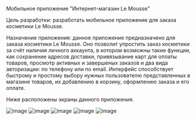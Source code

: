 Мобильное приложение "Интернет-магазин Le Mousse"

Цель разработки: разработать мобильное приложение для заказа косметики Le Mousse. 

Назначение приложения: данное приложение предназначено для заказа косметики Le Mousse. Оно позволит упростить заказ косметики за счёт наличия личного аккаунта, в котором возможны такие функции, как сохранение адресов доставки, привязывание карт для оплаты товаров, просмотр активных и завершеных заказов и два вида авторизации: по телефону или по email. Интерфейс способствует быстрому и простому выбору нужных пользователю представленных в магазине товаров, их добавлению в корзину, оформлению заказа и его оплате. 

Ниже расположены экраны данного приложения.

![image](https://user-images.githubusercontent.com/93998755/195214365-bfd17afb-d47f-4313-a18f-8480a820a71d.png)
![image](https://user-images.githubusercontent.com/93998755/195214255-f3c40938-f31f-4f41-a211-5004ceb4276f.png)
![image](https://user-images.githubusercontent.com/93998755/195214443-1aafd158-ec0f-4c26-8253-da090a261238.png)
![image](https://user-images.githubusercontent.com/93998755/195214534-4cb52846-af81-4060-a1d6-8d8563892e40.png)
![image](https://user-images.githubusercontent.com/93998755/195214654-a05dde52-6f1e-45f6-935b-d7e2b78f305b.png)
